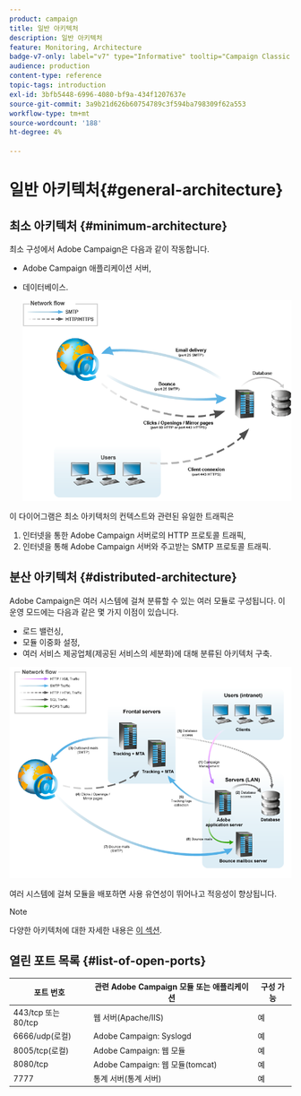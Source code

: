 ```yaml
---
product: campaign
title: 일반 아키텍처
description: 일반 아키텍처
feature: Monitoring, Architecture
badge-v7-only: label="v7" type="Informative" tooltip="Campaign Classic v7에만 적용됩니다."
audience: production
content-type: reference
topic-tags: introduction
exl-id: 3bfb5448-6996-4080-bf9a-434f1207637e
source-git-commit: 3a9b21d626b60754789c3f594ba798309f62a553
workflow-type: tm+mt
source-wordcount: '188'
ht-degree: 4%

---
```


# 일반 아키텍처{#general-architecture}



## 최소 아키텍처 {#minimum-architecture}

최소 구성에서 Adobe Campaign은 다음과 같이 작동합니다.

* Adobe Campaign 애플리케이션 서버,
* 데이터베이스.

  ![](assets/formation_exploitation.png)

이 다이어그램은 최소 아키텍처의 컨텍스트와 관련된 유일한 트래픽은

1. 인터넷을 통한 Adobe Campaign 서버로의 HTTP 프로토콜 트래픽,
1. 인터넷을 통해 Adobe Campaign 서버와 주고받는 SMTP 프로토콜 트래픽.

## 분산 아키텍처 {#distributed-architecture}

Adobe Campaign은 여러 시스템에 걸쳐 분류할 수 있는 여러 모듈로 구성됩니다. 이 운영 모드에는 다음과 같은 몇 가지 이점이 있습니다.

* 로드 밸런싱,
* 모듈 이중화 설정,
* 여러 서비스 제공업체(제공된 서비스의 세분화)에 대해 분류된 아키텍처 구축.

![](assets/architecturerepartie.png)

여러 시스템에 걸쳐 모듈을 배포하면 사용 유연성이 뛰어나고 적응성이 향상됩니다.

>[!NOTE]
>
>다양한 아키텍처에 대한 자세한 내용은 [이 섹션](../../installation/using/general-architecture.md).

## 열린 포트 목록 {#list-of-open-ports}

| 포트 번호 | 관련 Adobe Campaign 모듈 또는 애플리케이션 | 구성 가능 |
|---|---|---|
| 443/tcp 또는 80/tcp | 웹 서버(Apache/IIS) | 예 |
| 6666/udp(로컬) | Adobe Campaign: Syslogd | 예 |
| 8005/tcp(로컬) | Adobe Campaign: 웹 모듈 | 예 |
| 8080/tcp | Adobe Campaign: 웹 모듈(tomcat) | 예 |
| 7777 | 통계 서버(통계 서버) | 예 |
